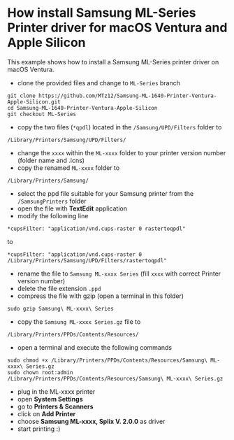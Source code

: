 # How install Samsung ML-Series Printer driver for macOS Ventura and Apple Silicon

This example shows how to install a Samsung ML-Series printer driver on macOS Ventura.

- clone the provided files and change to ``ML-Series`` branch
````
git clone https://github.com/MTz12/Samsung-ML-1640-Printer-Ventura-Apple-Silicon.git
cd Samsung-ML-1640-Printer-Ventura-Apple-Silicon
git checkout ML-Series
````

- copy the two files (``*qpdl``) located in the ``/Samsung/UPD/Filters`` folder to
````
/Library/Printers/Samsung/UPD/Filters/
````

- change the ``xxxx`` within the ``ML-xxxx`` folder to your printer version number (folder name and .icns)
- copy the renamed ``ML-xxxx`` folder to
````
/Library/Printers/Samsung/
````

- select the ppd file suitable for your Samsung printer from the ``/SamsungPrinters`` folder
- open the file with **TextEdit** application
- modify the following line
````
*cupsFilter: "application/vnd.cups-raster 0 rastertoqpdl"
````
to
````
*cupsFilter: "application/vnd.cups-raster 0 /Library/Printers/Samsung/UPD/Filters/rastertoqpdl"
````

- rename the file to ``Samsung ML-xxxx Series`` (fill ``xxxx`` with correct Printer version number)
- delete the file extension ``.ppd``
- compress the file with gzip (open a terminal in this folder)
````
sudo gzip Samsung\ ML-xxxx\ Series
````

- copy the ``Samsung ML-xxxx Series.gz`` file to
````
/Library/Printers/PPDs/Contents/Resources/
````

- open a terminal and execute the following commands
````
sudo chmod +x /Library/Printers/PPDs/Contents/Resources/Samsung\ ML-xxxx\ Series.gz
sudo chown root:admin /Library/Printers/PPDs/Contents/Resources/Samsung\ ML-xxxx\ Series.gz
````

- plug in the ML-xxxx printer
- open **System Settings**
- go to **Printers & Scanners**
- click on **Add Printer**
- choose **Samsung ML-xxxx, Splix V. 2.0.0** as driver
- start printing :)

